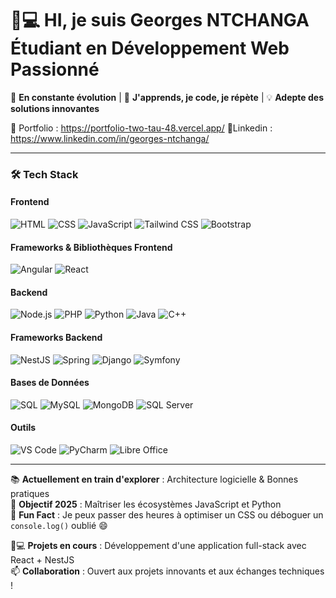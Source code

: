 # 👨💻 HI, je suis Georges NTCHANGA Étudiant en Développement Web Passionné 

🚀 **En constante évolution** | 🌱 **J'apprends, je code, je répète** | 💡 **Adepte des solutions innovantes**

👜 Portfolio : https://portfolio-two-tau-48.vercel.app/
🔗Linkedin : https://www.linkedin.com/in/georges-ntchanga/

---

### 🛠️ Tech Stack

#### **Frontend**  
![HTML](https://img.shields.io/badge/-HTML-E34F26?logo=html5&logoColor=white)
![CSS](https://img.shields.io/badge/-CSS-1572B6?logo=css3&logoColor=white)
![JavaScript](https://img.shields.io/badge/-JavaScript-F7DF1E?logo=javascript&logoColor=black)
![Tailwind CSS](https://img.shields.io/badge/-Tailwind%20CSS-06B6D4?logo=tailwind-css&logoColor=white)
![Bootstrap](https://img.shields.io/badge/-Bootstrap-7952B3?logo=bootstrap&logoColor=white)

#### **Frameworks & Bibliothèques Frontend**  
![Angular](https://img.shields.io/badge/-Angular-DD0031?logo=angular&logoColor=white)
![React](https://img.shields.io/badge/-React-61DAFB?logo=react&logoColor=black)

#### **Backend**  
![Node.js](https://img.shields.io/badge/-Node.js-339933?logo=node.js&logoColor=white)
![PHP](https://img.shields.io/badge/-PHP-777BB4?logo=php&logoColor=white)
![Python](https://img.shields.io/badge/-Python-3776AB?logo=python&logoColor=white)
![Java](https://img.shields.io/badge/-Java-007396?logo=java&logoColor=white)
![C++](https://img.shields.io/badge/-C++-00599C?logo=c%2B%2B&logoColor=white)

#### **Frameworks Backend**  
![NestJS](https://img.shields.io/badge/-NestJS-E0234E?logo=nestjs&logoColor=white)
![Spring](https://img.shields.io/badge/-Spring-6DB33F?logo=spring&logoColor=white)
![Django](https://img.shields.io/badge/-Django-092E20?logo=django&logoColor=white)
![Symfony](https://img.shields.io/badge/-Symfony-000000?logo=symfony&logoColor=white)

#### **Bases de Données**  
![SQL](https://img.shields.io/badge/-SQL-4479A1?logo=amazon-dynamodb&logoColor=white)
![MySQL](https://img.shields.io/badge/-MySQL-4479A1?logo=mysql&logoColor=white)
![MongoDB](https://img.shields.io/badge/-MongoDB-47A248?logo=mongodb&logoColor=white)
![SQL Server](https://img.shields.io/badge/-SQL%20Server-CC2927?logo=microsoft-sql-server&logoColor=white)

#### **Outils**  
![VS Code](https://img.shields.io/badge/-VS%20Code-007ACC?logo=visual-studio-code&logoColor=white)
![PyCharm](https://img.shields.io/badge/-PyCharm-000000?logo=pycharm&logoColor=white)
![Libre Office](https://img.shields.io/badge/-Libre%20Office-18A303?logo=libreoffice&logoColor=white)

---

📚 **Actuellement en train d'explorer** : Architecture logicielle & Bonnes pratiques  
🎯 **Objectif 2025** : Maîtriser les écosystèmes JavaScript et Python  
🌟 **Fun Fact** : Je peux passer des heures à optimiser un CSS ou déboguer un `console.log()` oublié 😄

👨💻 **Projets en cours** : Développement d'une application full-stack avec React + NestJS  
📫 **Collaboration** : Ouvert aux projets innovants et aux échanges techniques !
